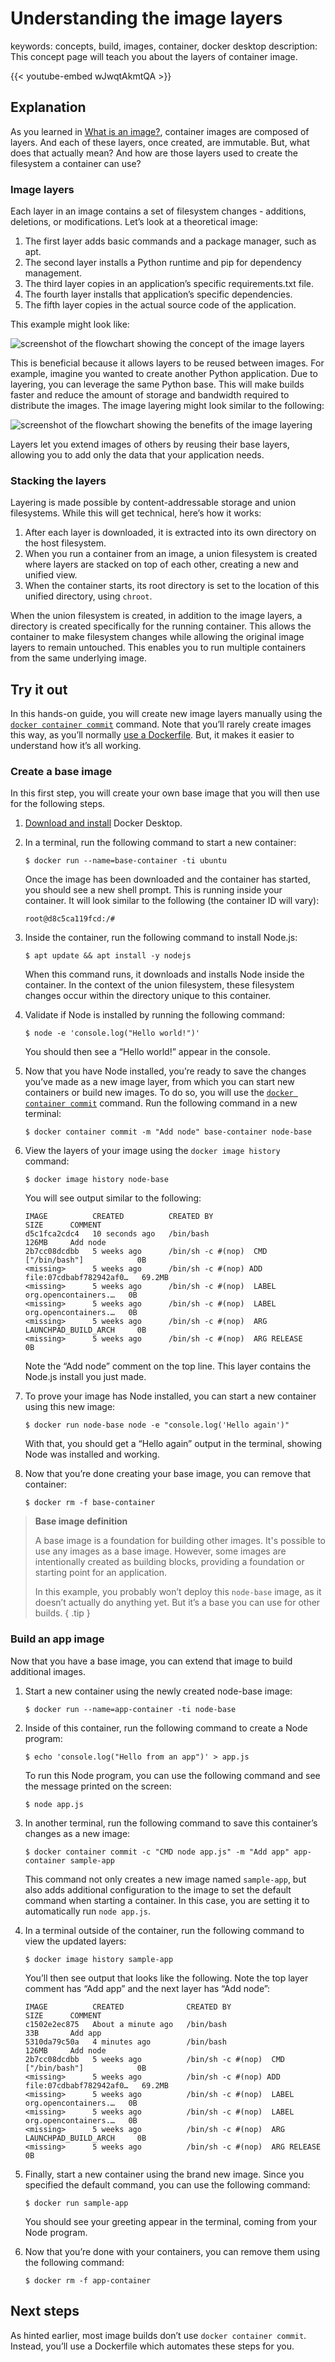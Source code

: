 # Understanding the image layers
keywords: concepts, build, images, container, docker desktop
description: This concept page will teach you about the layers of container image.


{{< youtube-embed wJwqtAkmtQA >}}

## Explanation

As you learned in [What is an image?](../the-basics/what-is-an-image/), container images are composed of layers. And each of these layers, once created, are immutable. But, what does that actually mean? And how are those layers used to create the filesystem a container can use?

### Image layers

Each layer in an image contains a set of filesystem changes - additions, deletions, or modifications. Let’s look at a theoretical image:

1. The first layer adds basic commands and a package manager, such as apt.
2. The second layer installs a Python runtime and pip for dependency management.
3. The third layer copies in an application’s specific requirements.txt file.
4. The fourth layer installs that application’s specific dependencies.
5. The fifth layer copies in the actual source code of the application.

This example might look like:

![screenshot of the flowchart showing the concept of the image layers](images/container_image_layers.webp?border=true)

This is beneficial because it allows layers to be reused between images. For example, imagine you wanted to create another Python application. Due to layering, you can leverage the same Python base. This will make builds faster and reduce the amount of storage and bandwidth required to distribute the images. The image layering might look similar to the following:

![screenshot of the flowchart showing the benefits of the image layering](images/container_image_layer_reuse.webp?border=true)

Layers let you extend images of others by reusing their base layers, allowing you to add only the data that your application needs.

### Stacking the layers

Layering is made possible by content-addressable storage and union filesystems. While this will get technical, here’s how it works:

1. After each layer is downloaded, it is extracted into its own directory on the host filesystem. 
2. When you run a container from an image, a union filesystem is created where layers are stacked on top of each other, creating a new and unified view.
3. When the container starts, its root directory is set to the location of this unified directory, using `chroot`.

When the union filesystem is created, in addition to the image layers, a directory is created specifically for the running container. This allows the container to make filesystem changes while allowing the original image layers to remain untouched. This enables you to run multiple containers from the same underlying image.

## Try it out

In this hands-on guide, you will create new image layers manually using the [`docker container commit`](https://docs.docker.com/reference/cli/docker/container/commit/) command. Note that you’ll rarely create images this way, as you’ll normally [use a Dockerfile](./writing-a-dockerfile.md). But, it makes it easier to understand how it’s all working.

### Create a base image

In this first step, you will create your own base image that you will then use for the following steps.

1. [Download and install](https://www.docker.com/products/docker-desktop/) Docker Desktop.


2. In a terminal, run the following command to start a new container:

    ```console
    $ docker run --name=base-container -ti ubuntu
    ```

    Once the image has been downloaded and the container has started, you should see a new shell prompt. This is running inside your container. It will look similar to the following (the container ID will vary):

    ```console
    root@d8c5ca119fcd:/#
    ```

3. Inside the container, run the following command to install Node.js:

    ```console
    $ apt update && apt install -y nodejs
    ```

    When this command runs, it downloads and installs Node inside the container. In the context of the union filesystem, these filesystem changes occur within the directory unique to this container. 

4. Validate if Node is installed by running the following command:

    ```console
    $ node -e 'console.log("Hello world!")'
    ```

    You should then see a “Hello world!” appear in the console.

5. Now that you have Node installed, you’re ready to save the changes you’ve made as a new image layer, from which you can start new containers or build new images. To do so, you will use the [`docker container commit`](https://docs.docker.com/reference/cli/docker/container/commit/) command. Run the following command in a new terminal:

    ```console
    $ docker container commit -m "Add node" base-container node-base
    ```

6. View the layers of your image using the `docker image history` command:

    ```console
    $ docker image history node-base
    ```

    You will see output similar to the following:

    ```console
    IMAGE          CREATED          CREATED BY                                      SIZE      COMMENT
    d5c1fca2cdc4   10 seconds ago   /bin/bash                                       126MB     Add node
    2b7cc08dcdbb   5 weeks ago      /bin/sh -c #(nop)  CMD ["/bin/bash"]            0B
    <missing>      5 weeks ago      /bin/sh -c #(nop) ADD file:07cdbabf782942af0…   69.2MB
    <missing>      5 weeks ago      /bin/sh -c #(nop)  LABEL org.opencontainers.…   0B
    <missing>      5 weeks ago      /bin/sh -c #(nop)  LABEL org.opencontainers.…   0B
    <missing>      5 weeks ago      /bin/sh -c #(nop)  ARG LAUNCHPAD_BUILD_ARCH     0B
    <missing>      5 weeks ago      /bin/sh -c #(nop)  ARG RELEASE                  0B
    ```

    Note the “Add node” comment on the top line. This layer contains the Node.js install you just made.

7. To prove your image has Node installed, you can start a new container using this new image:

    ```console
    $ docker run node-base node -e "console.log('Hello again')"
    ```

    With that, you should get a “Hello again” output in the terminal, showing Node was installed and working.

8. Now that you’re done creating your base image, you can remove that container:

    ```console
    $ docker rm -f base-container
    ```

> **Base image definition**
>
> A base image is a foundation for building other images. It's possible to use any images as a base image. However, some images are intentionally created as building blocks, providing a foundation or starting point for an application.
>
> In this example, you probably won’t deploy this `node-base` image, as it doesn’t actually do anything yet. But it’s a base you can use for other builds.
{ .tip }


### Build an app image

Now that you have a base image, you can extend that image to build additional images.

1. Start a new container using the newly created node-base image:

    ```console
    $ docker run --name=app-container -ti node-base
    ```

2. Inside of this container, run the following command to create a Node program:

    ```console
    $ echo 'console.log("Hello from an app")' > app.js
    ```

    To run this Node program, you can use the following command and see the message printed on the screen:

    ```console
    $ node app.js
    ```

3. In another terminal, run the following command to save this container’s changes as a new image:

    ```console
    $ docker container commit -c "CMD node app.js" -m "Add app" app-container sample-app
    ```

    This command not only creates a new image named `sample-app`, but also adds additional configuration to the image to set the default command when starting a container. In this case, you are setting it to automatically run `node app.js`.

4. In a terminal outside of the container, run the following command to view the updated layers:

    ```console
    $ docker image history sample-app
    ```

    You’ll then see output that looks like the following. Note the top layer comment has “Add app” and the next layer has “Add node”:

    ```console
    IMAGE          CREATED              CREATED BY                                      SIZE      COMMENT
    c1502e2ec875   About a minute ago   /bin/bash                                       33B       Add app
    5310da79c50a   4 minutes ago        /bin/bash                                       126MB     Add node
    2b7cc08dcdbb   5 weeks ago          /bin/sh -c #(nop)  CMD ["/bin/bash"]            0B
    <missing>      5 weeks ago          /bin/sh -c #(nop) ADD file:07cdbabf782942af0…   69.2MB
    <missing>      5 weeks ago          /bin/sh -c #(nop)  LABEL org.opencontainers.…   0B
    <missing>      5 weeks ago          /bin/sh -c #(nop)  LABEL org.opencontainers.…   0B
    <missing>      5 weeks ago          /bin/sh -c #(nop)  ARG LAUNCHPAD_BUILD_ARCH     0B
    <missing>      5 weeks ago          /bin/sh -c #(nop)  ARG RELEASE                  0B
    ```

5. Finally, start a new container using the brand new image. Since you specified the default command, you can use the following command:

    ```console
    $ docker run sample-app
    ```

    You should see your greeting appear in the terminal, coming from your Node program.

6. Now that you’re done with your containers, you can remove them using the following command:

    ```console
    $ docker rm -f app-container
    ```

## Next steps

As hinted earlier, most image builds don’t use `docker container commit`. Instead, you’ll use a Dockerfile which automates these steps for you.

